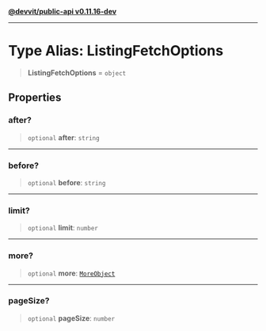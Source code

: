 [**@devvit/public-api v0.11.16-dev**](../../README.md)

---

# Type Alias: ListingFetchOptions

> **ListingFetchOptions** = `object`

## Properties

<a id="after"></a>

### after?

> `optional` **after**: `string`

---

<a id="before"></a>

### before?

> `optional` **before**: `string`

---

<a id="limit"></a>

### limit?

> `optional` **limit**: `number`

---

<a id="more"></a>

### more?

> `optional` **more**: [`MoreObject`](MoreObject.md)

---

<a id="pagesize"></a>

### pageSize?

> `optional` **pageSize**: `number`
